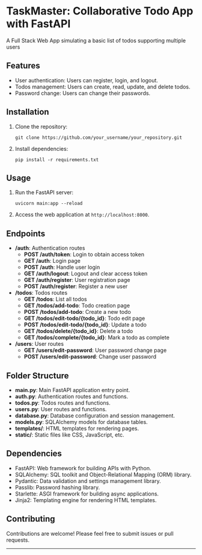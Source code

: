 # TaskMaster: Collaborative Todo App with FastAPI
A Full Stack Web App simulating a basic list of todos supporting multiple users

## Features

- User authentication: Users can register, login, and logout.
- Todos management: Users can create, read, update, and delete todos.
- Password change: Users can change their passwords.

## Installation

1. Clone the repository:

   ```
   git clone https://github.com/your_username/your_repository.git
   ```

2. Install dependencies:

   ```
   pip install -r requirements.txt
   ```

## Usage

1. Run the FastAPI server:

   ```
   uvicorn main:app --reload
   ```

2. Access the web application at `http://localhost:8000`.

## Endpoints

- **/auth**: Authentication routes
  - **POST /auth/token**: Login to obtain access token
  - **GET /auth**: Login page
  - **POST /auth**: Handle user login
  - **GET /auth/logout**: Logout and clear access token
  - **GET /auth/register**: User registration page
  - **POST /auth/register**: Register a new user
- **/todos**: Todos routes
  - **GET /todos**: List all todos
  - **GET /todos/add-todo**: Todo creation page
  - **POST /todos/add-todo**: Create a new todo
  - **GET /todos/edit-todo/{todo_id}**: Todo edit page
  - **POST /todos/edit-todo/{todo_id}**: Update a todo
  - **GET /todos/delete/{todo_id}**: Delete a todo
  - **GET /todos/complete/{todo_id}**: Mark a todo as complete
- **/users**: User routes
  - **GET /users/edit-password**: User password change page
  - **POST /users/edit-password**: Change user password

## Folder Structure

- **main.py**: Main FastAPI application entry point.
- **auth.py**: Authentication routes and functions.
- **todos.py**: Todos routes and functions.
- **users.py**: User routes and functions.
- **database.py**: Database configuration and session management.
- **models.py**: SQLAlchemy models for database tables.
- **templates/**: HTML templates for rendering pages.
- **static/**: Static files like CSS, JavaScript, etc.

## Dependencies

- FastAPI: Web framework for building APIs with Python.
- SQLAlchemy: SQL toolkit and Object-Relational Mapping (ORM) library.
- Pydantic: Data validation and settings management library.
- Passlib: Password hashing library.
- Starlette: ASGI framework for building async applications.
- Jinja2: Templating engine for rendering HTML templates.

## Contributing

Contributions are welcome! Please feel free to submit issues or pull requests.

---
